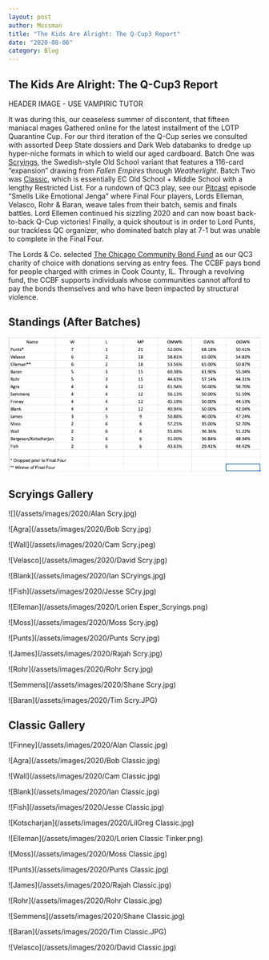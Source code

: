 ```yaml
---
layout: post
author: Mossman
title: "The Kids Are Alright: The Q-Cup3 Report"
date: "2020-08-06"
category: Blog
---
```


## The Kids Are Alright: The Q-Cup3 Report

HEADER IMAGE - USE VAMPIRIC TUTOR

It was during this, our ceaseless summer of discontent, that fifteen maniacal mages Gathered online for the latest installment of the LOTP Quarantine Cup. For our third iteration of the Q-Cup series we consulted with assorted Deep State dossiers and Dark Web databanks to dredge up hyper-niche formats in which to wield our aged cardboard. Batch One was [Scryings](https://oldschool-mtg.blogspot.com/p/scryings.html), the Swedish-style Old School variant that features a 116-card “expansion” drawing from _Fallen Empires_ through _Weatherlight_. Batch Two was [Classic](https://www.eternalcentral.com/classicmagicrules/), which is essentially EC Old School + Middle School with a lengthy Restricted List. For a rundown of QC3 play, see our [Pitcast](https://lordsofthepit.com/2020/07/21/sounds-like-emoitonal-jenga/) episode “Smells Like Emotional Jenga” where Final Four players, Lords Elleman, Velasco, Rohr & Baran, weave tales from their batch, semis and finals battles. Lord Ellemen continued his sizzling 2020 and can now boast back-to-back Q-Cup victories! Finally, a quick shoutout is in order to Lord Punts, our trackless QC organizer, who dominated batch play at 7-1 but was unable to complete in the Final Four.

The Lords & Co. selected [The Chicago Community Bond Fund](https://chicagobond.org/) as our QC3 charity of choice with donations serving as entry fees. The CCBF pays bond for people charged with crimes in Cook County, IL. Through a revolving fund, the CCBF supports individuals whose communities cannot afford to pay the bonds themselves and who have been impacted by structural violence.

## Standings (After Batches)

![](/assets/images/2020/QC3Standings.jpg)

## Scryings Gallery

![](/assets/images/2020/Alan Scry.jpg)

![Agra](/assets/images/2020/Bob Scry.jpg)

![Wall](/assets/images/2020/Cam Scry.jpeg)

![Velasco](/assets/images/2020/David Scry.jpg)

![Blank](/assets/images/2020/Ian SCryings.jpg)

![Fish](/assets/images/2020/Jesse SCry.jpg)

![Elleman](/assets/images/2020/Lorien Esper_Scryings.png)

![Moss](/assets/images/2020/Moss Scry.jpg)

![Punts](/assets/images/2020/Punts Scry.jpg)

![James](/assets/images/2020/Rajah Scry.jpg)

![Rohr](/assets/images/2020/Rohr Scry.jpg)

![Semmens](/assets/images/2020/Shane Scry.jpg)

![Baran](/assets/images/2020/Tim Scry.JPG)

## Classic Gallery

![Finney](/assets/images/2020/Alan Classic.jpg)

![Agra](/assets/images/2020/Bob Classic.jpg)

![Wall](/assets/images/2020/Cam Classic.jpg)

![Blank](/assets/images/2020/Ian Classic.jpg)

![Fish](/assets/images/2020/Jesse Classic.jpg)

![Kotscharjan](/assets/images/2020/LilGreg Classic.jpg)

![Elleman](/assets/images/2020/Lorien Classic Tinker.png)

![Moss](/assets/images/2020/Moss Classic.jpg)

![Punts](/assets/images/2020/Punts Classic.jpg)

![James](/assets/images/2020/Rajah Classic.jpg)

![Rohr](/assets/images/2020/Rohr Classic.jpg)

![Semmens](/assets/images/2020/Shane Classic.jpg)

![Baran](/assets/images/2020/Tim Classic.JPG)

![Velasco](/assets/images/2020/David Classic.jpg)
